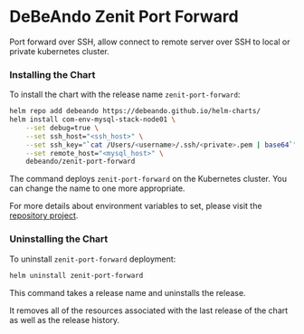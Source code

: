 # DeBeAndo Zenit Port Forward

Port forward over SSH, allow connect to remote server over SSH to local or private kubernetes cluster.

### Installing the Chart

To install the chart with the release name `zenit-port-forward`:

```bash
helm repo add debeando https://debeando.github.io/helm-charts/
helm install com-env-mysql-stack-node01 \
	--set debug=true \
	--set ssh_host="<ssh_host>" \
	--set ssh_key="`cat /Users/<username>/.ssh/<private>.pem | base64`" \
	--set remote_host="<mysql_host>" \
	debeando/zenit-port-forward
```

The command deploys `zenit-port-forward` on the Kubernetes cluster. You can change the name to one more appropriate.

For more details about environment variables to set, please visit the [repository project](https://github.com/debeando/zenit-port-forward/tree/main).

### Uninstalling the Chart

To uninstall `zenit-port-forward` deployment:

```bash
helm uninstall zenit-port-forward
```

This command takes a release name and uninstalls the release.

It removes all of the resources associated with the last release of the chart as well as the release history.
